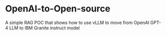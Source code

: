 # OpenAI-to-Open-source
A simple RAG POC that shows how to use vLLM to move from OpenAI GPT-4 LLM to IBM Granite instruct model
